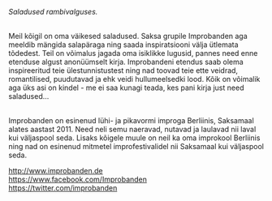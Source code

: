 *Saladused rambivalguses.*<br><br>

Meil kõigil on oma väikesed saladused. Saksa grupile Improbanden aga meeldib mängida salapäraga ning saada inspiratsiooni välja ütlemata tõdedest. Teil on võimalus jagada oma isiklikke lugusid, pannes need enne etenduse algust anonüümselt kirja. Improbandeni etendus saab olema inspireeritud teie ülestunnistustest ning nad toovad teie ette veidrad, romantilised, puudutavad ja ehk veidi hullumeelsedki lood. Kõik on võimalik aga üks asi on kindel - me ei saa kunagi teada, kes pani kirja just need saladused…<br><br>

Improbanden on esinenud lühi- ja pikavormi improga Berliinis, Saksamaal alates aastast 2011. Need neli semu naeravad, nutavad ja laulavad nii laval kui väljaspool seda. Lisaks kõigele muule on neil ka oma improkool Berliinis ning nad on esinenud mitmetel improfestivalidel nii Saksamaal kui väljaspool seda. 

http://www.improbanden.de<br>
https://www.facebook.com/Improbanden<br>
https://twitter.com/improbanden<br>
